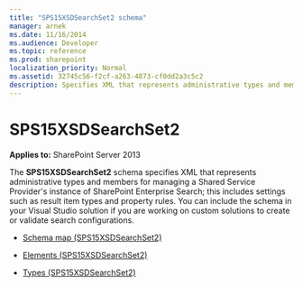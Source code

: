 ```yaml
---
title: "SPS15XSDSearchSet2 schema"
manager: arnek
ms.date: 11/16/2014
ms.audience: Developer
ms.topic: reference
ms.prod: sharepoint
localization_priority: Normal
ms.assetid: 32745c56-f2cf-a263-4873-cf0dd2a3c5c2
description: Specifies XML that represents administrative types and members for managing a Shared Service Provider's instance of SharePoint Enterprise Search.
---
```


# SPS15XSDSearchSet2

**Applies to:** SharePoint Server 2013
 
The **SPS15XSDSearchSet2** schema specifies XML that represents administrative types and members for managing a Shared Service Provider's instance of SharePoint Enterprise Search; this includes settings such as result item types and property rules. You can include the schema in your Visual Studio solution if you are working on custom solutions to create or validate search configurations. 

- [Schema map (SPS15XSDSearchSet2)](schema-map-sps15xsdsearchset2.md)
    
- [Elements (SPS15XSDSearchSet2)](elements-sps15xsdsearchset2.md)
    
- [Types (SPS15XSDSearchSet2)](types-sps15xsdsearchset2.md)
    

